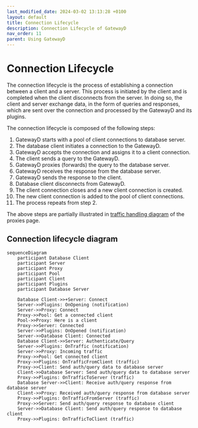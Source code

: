 ```yaml
---
last_modified_date: 2024-03-02 13:13:28 +0100
layout: default
title: Connection Lifecycle
description: Connection Lifecycle of GatewayD
nav_order: 11
parent: Using GatewayD
---
```


# Connection Lifecycle

The connection lifecycle is the process of establishing a connection between a client and a server. This process is initiated by the client and is completed when the client disconnects from the server. In doing so, the client and server exchange data, in the form of queries and responses, which are sent over the connection and processed by the GatewayD and its plugins.

The connection lifecycle is composed of the following steps:

1. GatewayD starts with a pool of client connections to database server.
2. The database client initiates a connection to the GatewayD.
3. GatewayD accepts the connection and assigns it to a client connection.
4. The client sends a query to the GatewayD.
5. GatewayD proxies (forwards) the query to the database server.
6. GatewayD receives the response from the database server.
7. GatewayD sends the response to the client.
8. Database client disconnects from GatewayD.
9. The client connection closes and a new client connection is created.
10. The new client connection is added to the pool of client connections.
11. The process repeats from step 2.

The above steps are partially illustrated in [traffic handling diagram](/using-gatewayd/proxies#traffic-handling) of the proxies page.

## Connection lifecycle diagram

```mermaid
sequenceDiagram
    participant Database Client
    participant Server
    participant Proxy
    participant Pool
    participant Client
    participant Plugins
    participant Database Server

    Database Client->>+Server: Connect
    Server->>Plugins: OnOpening (notification)
    Server->>Proxy: Connect
    Proxy->>Pool: Get a connected client
    Pool->>Proxy: Here is a client
    Proxy->>Server: Connected
    Server->>Plugins: OnOpened (notification)
    Server->>Database Client: Connected
    Database Client->>Server: Authenticate/Query
    Server->>Plugins: OnTraffic (notification)
    Server->>Proxy: Incoming traffic
    Proxy->>Pool: Get connected client
    Proxy->>Plugins: OnTrafficFromClient (traffic)
    Proxy->>Client: Send auth/query data to database server
    Client->>Database Server: Send auth/query data to database server
    Proxy->>Plugins: OnTrafficToServer (traffic)
    Database Server->>Client: Receive auth/query response from database server
    Client->>Proxy: Received auth/query response from database server
    Proxy->>Plugins: OnTrafficFromServer (traffic)
    Proxy->>Server: Send auth/query response to database client
    Server->>Database Client: Send auth/query response to database client
    Proxy->>Plugins: OnTrafficToClient (traffic)
```
